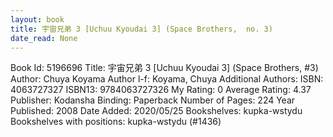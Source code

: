 ```yaml
---
layout: book
title: 宇宙兄弟 3 [Uchuu Kyoudai 3] (Space Brothers,  no. 3)
date_read: None
---
```


Book Id: 5196696
Title: 宇宙兄弟 3 [Uchuu Kyoudai 3] (Space Brothers, #3)
Author: Chuya Koyama
Author l-f: Koyama, Chuya
Additional Authors: 
ISBN: 4063727327
ISBN13: 9784063727326
My Rating: 0
Average Rating: 4.37
Publisher: Kodansha
Binding: Paperback
Number of Pages: 224
Year Published: 2008
Date Added: 2020/05/25
Bookshelves: kupka-wstydu
Bookshelves with positions: kupka-wstydu (#1436)

